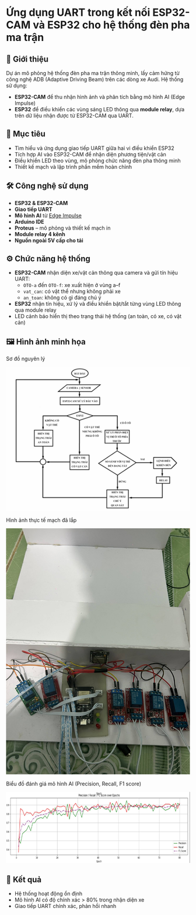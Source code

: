 # Ứng dụng UART trong kết nối ESP32-CAM và ESP32 cho hệ thống đèn pha ma trận

## 🧠 Giới thiệu
Dự án mô phỏng hệ thống đèn pha ma trận thông minh, lấy cảm hứng từ công nghệ ADB (Adaptive Driving Beam) trên các dòng xe Audi. Hệ thống sử dụng:
- **ESP32-CAM** để thu nhận hình ảnh và phân tích bằng mô hình AI (Edge Impulse)
- **ESP32** để điều khiển các vùng sáng LED thông qua **module relay**, dựa trên dữ liệu nhận được từ ESP32-CAM qua UART.

## 🎯 Mục tiêu
- Tìm hiểu và ứng dụng giao tiếp UART giữa hai vi điều khiển ESP32
- Tích hợp AI vào ESP32-CAM để nhận diện phương tiện/vật cản
- Điều khiển LED theo vùng, mô phỏng chức năng đèn pha thông minh
- Thiết kế mạch và lập trình phần mềm hoàn chỉnh

## 🛠️ Công nghệ sử dụng
- **ESP32 & ESP32-CAM**
- **Giao tiếp UART**
- **Mô hình AI** từ [Edge Impulse](https://www.edgeimpulse.com/)
- **Arduino IDE**
- **Proteus** – mô phỏng và thiết kế mạch in
- **Module relay 4 kênh**
- **Nguồn ngoài 5V cấp cho tải**

## ⚙️ Chức năng hệ thống
- **ESP32-CAM** nhận diện xe/vật cản thông qua camera và gửi tín hiệu UART:
  - `OTO-a` đến `OTO-f`: xe xuất hiện ở vùng a–f
  - `vat_can`: có vật thể nhưng không phải xe
  - `an_toan`: không có gì đáng chú ý
- **ESP32** nhận tín hiệu, xử lý và điều khiển bật/tắt từng vùng LED thông qua module relay
- LED cảnh báo hiển thị theo trạng thái hệ thống (an toàn, có xe, có vật cản)

## 🖼️ Hình ảnh minh họa

Sơ đồ nguyên lý

![Mô tả ảnh](DACN3/Sodo.png)

Hình ảnh thực tế mạch đã lắp

![Mô tả ảnh](DACN3/MoPhong.jpg)

Biểu đồ đánh giá mô hình AI (Precision, Recall, F1 score)

![Mô tả ảnh](DACN3/Ketqua.png)

## 🧪 Kết quả

- Hệ thống hoạt động ổn định
- Mô hình AI có độ chính xác > 80% trong nhận diện xe
- Giao tiếp UART chính xác, phản hồi nhanh
